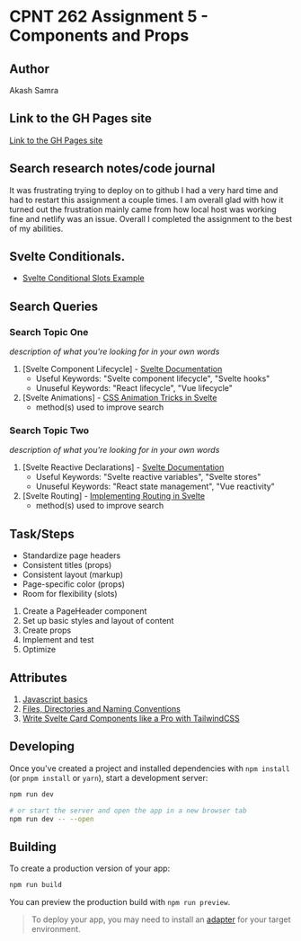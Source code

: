 # CPNT 262 Assignment 5 - Components and Props

## Author
Akash Samra

## Link to the GH Pages site
[Link to the GH Pages site](https://thriving-cheesecake-b122eb.netlify.app/)

## Search research notes/code journal
It was frustrating trying to deploy on to github I had a very hard time and had to restart this assignment a couple times. I am overall glad with how it turned out the frustration mainly came from how local host was working fine and netlify was an issue. Overall I completed the assignment to the best of my abilities.

## Svelte Conditionals.
 - [Svelte Conditional Slots Example](https://svelte.dev/examples/conditional-slots)
   

## Search Queries

### Search Topic One
_description of what you're looking for in your own words_

1. [Svelte Component Lifecycle] - [Svelte Documentation](https://svelte.dev/docs#Lifecycle_hooks)
    - Useful Keywords: "Svelte component lifecycle", "Svelte hooks"
    - Unuseful Keywords: "React lifecycle", "Vue lifecycle"
2. [Svelte Animations] - [CSS Animation Tricks in Svelte](https://javascript.plainenglish.io/cool-css-animation-tricks-in-svelte-8a0f3ed1e4a7)
    - method(s) used to improve search


### Search Topic Two
_description of what you're looking for in your own words_

1. [Svelte Reactive Declarations] - [Svelte Documentation](https://svelte.dev/docs#Reactivity)
    - Useful Keywords: "Svelte reactive variables", "Svelte stores"
    - Unuseful Keywords: "React state management", "Vue reactivity"
2. [Svelte Routing] - [Implementing Routing in Svelte](https://dev.to/lyrakisk/implementing-routing-in-svelte-3-4hc8)
    - method(s) used to improve search

 
## Task/Steps
 - Standardize page headers 
 - Consistent titles (props)
 - Consistent layout (markup)
 - Page-specific color (props)
 - Room for flexibility (slots)
1. Create a PageHeader component 
2. Set up basic styles and layout of content
3. Create props
4. Implement and test
5. Optimize

## Attributes
1. [Javascript basics](https://sait-wbdv.github.io/slides/w23/cpnt-262/js-introduction.html#/10)
2. [Files, Directories and Naming Conventions](https://gist.github.com/acidtone/d77059ec1851eff266339a3df70f6984)
3. [Write Svelte Card Components like a Pro with TailwindCSS](https://javascript.plainenglish.io/write-svelte-card-components-like-a-pro-with-tailwindcss-5ce65277129)

## Developing

Once you've created a project and installed dependencies with `npm install` (or `pnpm install` or `yarn`), start a development server:

```bash
npm run dev

# or start the server and open the app in a new browser tab
npm run dev -- --open
```

## Building

To create a production version of your app:

```bash
npm run build
```

You can preview the production build with `npm run preview`.

> To deploy your app, you may need to install an [adapter](https://kit.svelte.dev/docs/adapters) for your target environment.
